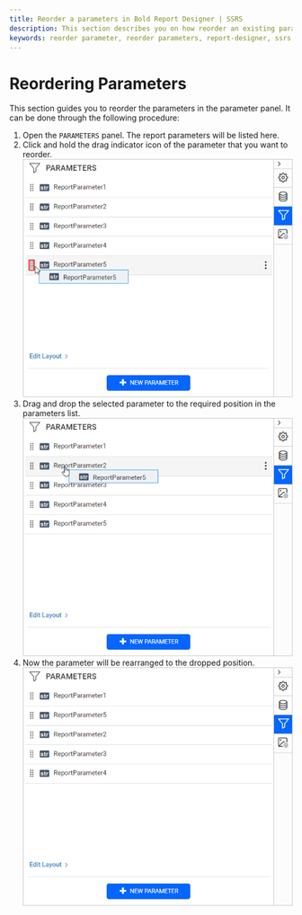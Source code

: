 ```yaml
---
title: Reorder a parameters in Bold Report Designer | SSRS
description: This section describes you on how reorder an existing parameter from the list of parameters in Bold Report Designer.
keywords: reorder parameter, reorder parameters, report-designer, ssrs, reporting
---
```


# Reordering Parameters

This section guides you to reorder the parameters in the parameter panel. It can be done through the following procedure:

1. Open the `PARAMETERS` panel. The report parameters will be listed here.
2. Click and hold the drag indicator icon of the parameter that you want to reorder.
   ![Parameter drag icon](/static/assets/on-premise/images/report-designer/report-parameters/reordering-parameters/drag-icon.png#width=485px)
3. Drag and drop the selected parameter to the required position in the parameters list.
   ![Parameter reorder](/static/assets/on-premise/images/report-designer/report-parameters/reordering-parameters/reorder-parameter.png#width=485px)
4. Now the parameter will be rearranged to the dropped position.
   ![Rearranged parameters](/static/assets/on-premise/images/report-designer/report-parameters/reordering-parameters/rearranged-parameters.png#width=485px)
